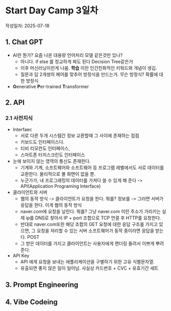 <!-- date: 2025-07-18 -->
# Start Day Camp 3일차
작성일자: 2025-07-18
## 1. Chat GPT
- AI란 뭔가? 요즘 나온 대용량 언어처리 모델 같은것만 있나?
    - 아니다. if else 를 정교하게 짜도 된다 Decision Tree같은거
    - 이후 머신러닝이란게 나옴. **학습** 이란 인간친화적인 키워드와 개념이 생김.
    - 질문과 답 2개쌍의 페어를 맞추어 방정식을 만드는거. 무슨 방정식? 확률에 대한 방정식
- **G**enerative **P**er-trained **T**ransformer

## 2. API
### 2.1 사전지식
- Interfaec  
    - 서로 다른 두개 시스템간 정보 교환할때 그 사이에 존재하는 접점  
    - 키보드도 인터페이스다.  
    - 티비 리모컨도 인터페이스,  
    - 스마트폰 터치스크린도 인터페이스
- 눈에 보이지 않는 영역의 통신도 존재한다.
    - 기계와 기계, 소프트웨어와 소프트웨어 등 프로그램 레벨에서도 서로 데이터를 교환한다. 물리적으로 볼 화면이 없을 뿐.
    - 누군가가, 내 프로그래밍의 데이터를 가져다 쓸 수 있게 해 준다 -> API(Application Programing Interface)
- 클라이언트와 서버
    - 웹의 동작 방식 -> 클라이언트가 요청을 한다. 뭐를? 정보를 -> 그러면 서버가 응답을 한다. 이게 웹의 동작 방식
    - naver.com에 요청을 날린다. 뭐를? 그냥 naver.com 이란 주소가 가리키는 실제 ip를 DNS로 찾아서 IP + port 조합으로 TCP 연결 후 HTTP를 요청한다.
    - 반대로 naver.com또한 해당 조합의 GET 요청에 대한 응답 구조를 가지고 있으면, 그 요청을 처리할 수 있는 서버 소프트웨어가 동작 중이라면 응답을 받는다. POST
    - 그 받은 데이터를 가지고 클라이언트는 사용자에게 랜더링 돌려서 이쁘게 뿌려준다.
- API Key
    - API 에게 요청을 보내는 애플리케이션을 구별하기 위한 고유 식별문자열.
    - 유출되면 좋지 않은 일이 일어남. 사실상 카드번호 + CVC + 유효기간 세트


## 3. Prompt Engineering
## 4. Vibe Codeing
